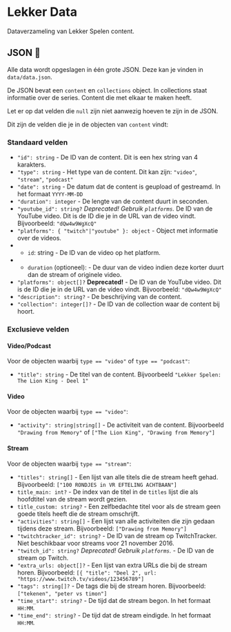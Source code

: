 # Lekker Data

Dataverzameling van Lekker Spelen content.

## JSON 🎈

Alle data wordt opgeslagen in één grote JSON. Deze kan je vinden in `data/data.json`.

De JSON bevat een `content` en `collections` object. In collections staat informatie over de series. Content die met elkaar te maken heeft.

Let er op dat velden die `null` zijn niet aanwezig hoeven te zijn in de JSON.

Dit zijn de velden die je in de objecten van `content` vindt:

### Standaard velden

* `"id": string` - De ID van de content. Dit is een hex string van 4 karakters.
* `"type": string` - Het type van de content. Dit kan zijn: `"video"`, `"stream"`, `"podcast"`
* `"date": string` - De datum dat de content is geupload of gestreamd. In het formaat `YYYY-MM-DD`
* `"duration": integer` - De lengte van de content duurt in seconden.
* `"youtube_id": string?` *Deprecated! Gebruik `platforms`.* De ID van de YouTube video. Dit is de ID die je in de URL van de video vindt. Bijvoorbeeld: `"dQw4w9WgXcQ"`
 * `"platforms": { "twitch"|"youtube" }: object` - Object met informatie over de videos.
 *   - `id`: string - De ID van de video op het platform.
 *   - `duration` (optioneel):  - De duur van de video indien deze korter duurt dan de stream of originele video.
* `"platforms": object[]?` **Deprecated!** - De ID van de YouTube video. Dit is de ID die je in de URL van de video vindt. Bijvoorbeeld: `"dQw4w9WgXcQ"`
* `"description": string?` - De beschrijving van de content.
* `"collection": integer[]?` - De ID van de collection waar de content bij hoort.

### Exclusieve velden


#### Video/Podcast

Voor de objecten waarbij `type == "video"` of `type == "podcast"`:

* `"title": string` - De titel van de content. Bijvoorbeeld `"Lekker Spelen: The Lion King - Deel 1"`

#### Video

Voor de objecten waarbij `type == "video"`:

* `"activity": string|string[]` - De activiteit van de content. Bijvoorbeeld `"Drawing from Memory"` of `["The Lion King", "Drawing from Memory"]`

#### Stream

Voor de objecten waarbij `type == "stream"`:

* `"titles": string[]` - Een lijst van alle titels die de stream heeft gehad. Bijvoorbeeld: `["100 RONDJES in VR EFTELING ACHTBAAN"]`
* `title_main: int?` - De index van de titel in de `titles` lijst die als hoofdtitel van de stream wordt gezien.
* `title_custom: string?` - Een zelfbedachte titel voor als de stream geen goede titels heeft die de stream omschrijft.
* `"activities": string[]` - Een lijst van alle activiteiten die zijn gedaan tijdens deze stream. Bijvoorbeeld: `["Drawing from Memory"]`
* `"twitchtracker_id": string?` - De ID van de stream op TwitchTracker. Niet beschikbaar voor streams voor 21 november 2016.
* `"twitch_id": string?` *Deprecated! Gebruik `platforms`.* - De ID van de stream op Twitch.
* `"extra_urls: object[]?` - Een lijst van extra URLs die bij de stream horen. Bijvoorbeeld: `[{ "title": "Deel 2", url: "https://www.twitch.tv/videos/123456789"]`
* `"tags": string[]?` - De tags die bij de stream horen. Bijvoorbeeld: `["tekenen", "peter vs timon"]`
* `"time_start": string?` - De tijd dat de stream begon. In het formaat `HH:MM`.
* `"time_end": string?` - De tijd dat de stream eindigde. In het formaat `HH:MM`.